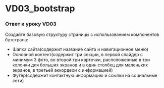 # VD03_bootstrap
### Ответ к уроку VD03

Создайте базовую структуру страницы с использованием компонентов бутстрапа:
- Шапка сайта(содержит название сайта и навигационное меню)
- Основной контент(содержит три секции, в первой слайдер с минимум 3 фото, во второй три карточки, расположенные в три колонки для больших экранов и в один столбец для маленьких экранов, в третьей аккордеон с информацией)
- Футер(содержит контактную информацию и ссылки на социальные сети)